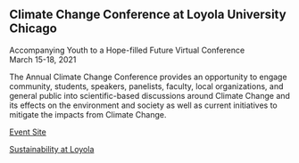 ## Climate Change Conference at Loyola University Chicago

Accompanying Youth to a Hope-filled Future
Virtual Conference  
March 15-18, 2021

The Annual Climate Change Conference provides an opportunity to engage community, students, speakers, panelists, faculty, local organizations, and general public into scientific-based discussions around Climate Change and its effects on the environment and society as well as current initiatives to mitigate the impacts from Climate Change. 

[Event Site](https://www.luc.edu/sustainability/initiatives/climatechangeconference/)

[Sustainability at Loyola](../../apps/school/)
